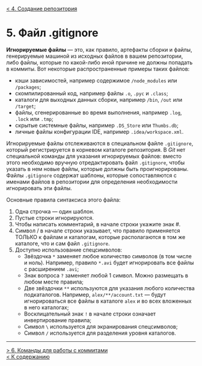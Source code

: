 [< 4. Создание репозитория ](./repository4.md)

# **5. Файл .gitignore**

**Игнорируемые файлы** — это, как правило, артефакты сборки и файлы, генерируемые машиной из исходных файлов в вашем репозитории, либо файлы, которые по какой-либо иной причине не должны попадать в коммиты. Вот некоторые распространенные примеры таких файлов:

- кэши зависимостей, например содержимое `/node_modules` или `/packages`;
- скомпилированный код, например файлы `.o`, `.pyc` и `.class`;
- каталоги для выходных данных сборки, например `/bin`, `/out` или `/target`;
- файлы, сгенерированные во время выполнения, например `.log`, `.lock` или `.tmp`;
- скрытые системные файлы, например `.DS_Store` или `Thumbs.db`;
- личные файлы конфигурации IDE, например `.idea/workspace.xml`.

Игнорируемые файлы отслеживаются в специальном файле `.gitignore`, который регистрируется в корневом каталоге репозитория. В _Git_ нет специальной команды для указания игнорируемых файлов: вместо этого необходимо вручную отредактировать файл `.gitignore`, чтобы указать в нем новые файлы, которые должны быть проигнорированы. Файлы `.gitignore` содержат шаблоны, которые сопоставляются с именами файлов в репозитории для определения необходимости игнорировать эти файлы.

Основные правила синтаксиса этого файла:

1. Одна строчка — один шаблон.
2. Пустые строки игнорируются.
3. Чтобы написать комментарий, в начале строки укажите знак #.
4. Символ / в начале строки указывает, что правило применяется ТОЛЬКО к файлам и каталогам, которые располагаются в том же каталоге, что и сам файл `.gitignore`.
5. Доступно использование спецсимволов:
    - Звёздочка `*` заменяет любое количество символов (в том числе и ноль). Например, правило `*.avi` будет игнорировать все файлы с расширением `.avi`;  
    - Знак вопроса `?` заменяет любой 1 символ. Можно размещать в любом месте правила;
    - Две звёздочки `**` используются для указания любого количества подкаталогов. Например, `alex/**/account.txt` — будут игнорироваться все файлы в каталоге `alex` и во всех вложенных в него каталогах;
    - Восклицательный знак `!` в начале строки означает инвертирование правила;
    - Символ `\` используется для экранирования спецсимволов;
    - Символ `/` используется для разделения уровня каталогов.

---
[> 6. Команды для работы с коммитами](./commits6.md)  
[< К содержанию](./readme.md)